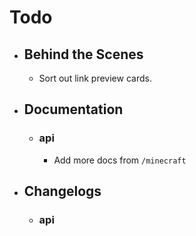 # Todo

<!-- NOTHING ABOVE THIS -->

-   ## Behind the Scenes

    -   Sort out link preview cards.

-   ## Documentation

    -   ### api
        -   Add more docs from `/minecraft`

-   ## Changelogs

    -   ### api
